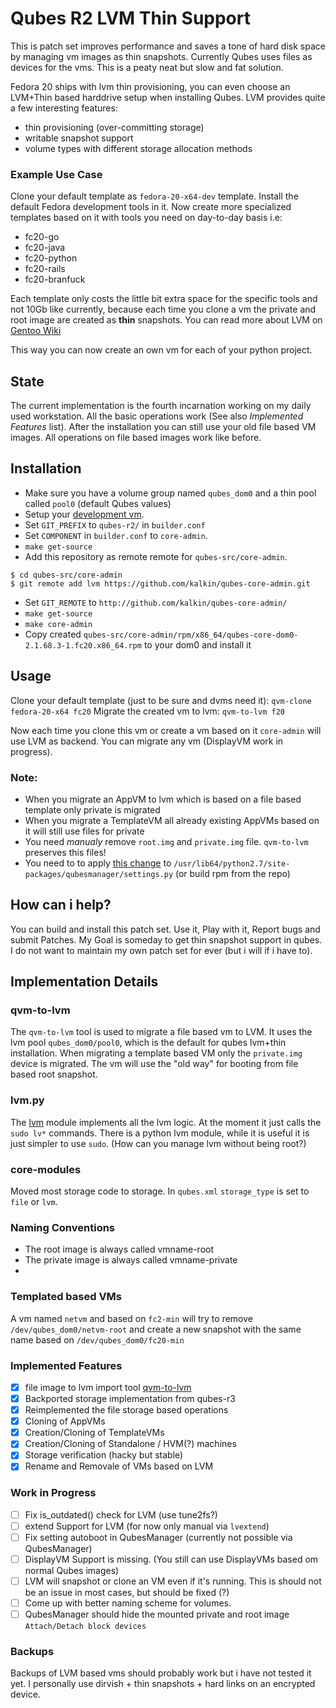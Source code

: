 # Qubes R2 LVM Thin Support

This is patch set improves performance and saves a tone of hard disk space by managing vm images as thin snapshots. Currently Qubes uses files as devices for the vms. This is a peaty neat but slow and fat solution. 

Fedora 20 ships with lvm thin provisioning, you can even choose an LVM+Thin based harddrive setup when installing Qubes. LVM provides quite a few interesting features:
 * thin provisioning (over-committing storage)
 * writable snapshot support
 * volume types with different storage allocation methods

### Example Use Case
Clone  your default template as `fedora-20-x64-dev` template. Install the default Fedora development tools in it. Now create more specialized templates based on it with tools you need on day-to-day basis i.e:
 * fc20-go
 * fc20-java
 * fc20-python
 * fc20-rails
 * fc20-branfuck

Each template only costs the little bit extra space for the specific tools and not 10Gb like currently, because each time you clone a vm the private and root image are created as **thin** snapshots. You can read more about LVM on [Gentoo Wiki](http://wiki.gentoo.org/wiki/LVM#Creating_a_thin_pool)

This way you can now create an own vm for each of your python project.

## State 
The current implementation is the fourth incarnation working on my daily used workstation. All the basic operations work (See also *Implemented Features* list). After the installation you can still use your old file based VM images. All operations on file based images work like before.

## Installation
* Make sure you have a volume group named `qubes_dom0` and a thin pool called `pool0` (default Qubes values)
* Setup your [development vm](https://wiki.qubes-os.org/wiki/DevelopmentWorkflow). 
* Set `GIT_PREFIX` to `qubes-r2/` in `builder.conf`
* Set `COMPONENT` in `builder.conf` to `core-admin`.
* `make get-source`
* Add this repository as remote remote for `qubes-src/core-admin`. 
```
$ cd qubes-src/core-admin 
$ git remote add lvm https://github.com/kalkin/qubes-core-admin.git
```
 * Set `GIT_REMOTE` to `http://github.com/kalkin/qubes-core-admin/`
 * `make get-source`
 * `make core-admin`
 * Copy created `qubes-src/core-admin/rpm/x86_64/qubes-core-dom0-2.1.68.3-1.fc20.x86_64.rpm` to your dom0 and install it

## Usage
Clone your default template (just to be sure and dvms need it):
  `qvm-clone fedora-20-x64 fc20` 
Migrate the created vm to lvm:
 `qvm-to-lvm f20` 

Now each time you clone this vm or create a vm based on it `core-admin` will use LVM as backend. You can migrate any vm (DisplayVM work in progress). 

### Note: 
* When you migrate an AppVM to lvm which is based on a file based template only private is migrated
* When you migrate a TemplateVM all already existing AppVMs based on it will still use files for private
* You need *manualy* remove `root.img` and `private.img` file. `qvm-to-lvm` preserves this files!
* You need to to apply [this change](https://github.com/kalkin/qubes-manager/commit/6b5e8113695893264b527095a23c222196fc5fd1) to `/usr/lib64/python2.7/site-packages/qubesmanager/settings.py` (or build rpm from the repo)

## How can i help?

You can build and install this patch set. Use it, Play with it, Report bugs and submit Patches. My Goal is someday to get thin snapshot support in qubes. I do not want to maintain my own patch set for ever (but i will if i have to).



## Implementation Details

### qvm-to-lvm
 The `qvm-to-lvm` tool is used to migrate a file based vm to LVM. It uses the lvm pool `qubes_dom0/pool0`, which is the default for qubes lvm+thin installation.  When  migrating a template based VM only the `private.img` device is migrated. The vm will use the "old way" for booting from file based root snapshot. 

### lvm.py
The [lvm](/core/storage/lvm.py) module implements all the lvm logic.  At the moment it just calls the `sudo lv*` commands. There is a python lvm module, while it is useful it is just simpler to use `sudo`. (How can you manage lvm without being root?)

### core-modules
Moved most storage code to storage. In `qubes.xml` `storage_type` is set to `file` or `lvm`.

### Naming Conventions

 * The root image is always called vmname-root
 * The private image is always called vmname-private
 *

### Templated based VMs

A vm named `netvm` and based on `fc2-min` will try to remove `/dev/qubes_dom0/netvm-root` and create a new snapshot with the same name based on `/dev/qubes_dom0/fc20-min`

### Implemented Features
 * [x] file image to lvm import tool [qvm-to-lvm](/qvm-tools/qvm-to-lvm)
 * [x] Backported storage implementation from qubes-r3
 * [x] Reimplemented the file storage based operations
 * [x] Cloning of AppVMs
 * [x] Creation/Cloning of TemplateVMs 
 * [x] Creation/Cloning of Standalone / HVM(?) machines
 * [x] Storage verification (hacky but stable)
 * [x] Rename and Removale of VMs based on LVM

### Work in Progress
 * [ ] Fix is_outdated() check for LVM (use tune2fs?)
 * [ ] extend Support for LVM (for now only manual via `lvextend`)
 * [ ] Fix setting autoboot in QubesManager (currently not possible via QubesManager)
 * [ ] DisplayVM Support is missing. (You still can use DisplayVMs based om normal Qubes images)
 * [ ] LVM will snapshot or clone an VM even if it's running. This is should not be an issue in most cases, but should be fixed (?)
 * [ ] Come up with better naming scheme for volumes.
 * [ ] QubesManager should hide the mounted private and root image `Attach/Detach block devices`

### Backups
Backups of LVM based vms should probably work but i have not tested it yet.  I personally use dirvish + thin snapshots + hard links on an encrypted device.
